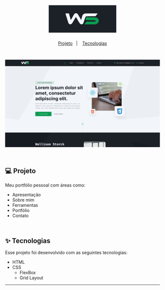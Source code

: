 <h1 align="center">
  <img alt="Logo Wallison" title="Wallison Storck" src="./assets/LogoWallison.png" width="220px" />
</h1>

<p align="center">
  <a href="#-projeto">Projeto</a>&nbsp;&nbsp;&nbsp;|&nbsp;&nbsp;&nbsp;
  <a href="#-tecnologias">Tecnologias</a>
 </p>
<br>
<p align="center">
  <img alt="Landing Page" src="./assets/PrintPage.png">
</p>

<br>

## 💻 Projeto

Meu portfólio pessoal com áreas como:

- Apresentação
- Sobre mim
- Ferramentas
- Portfólio
- Contato

<br>

## ✨ Tecnologias

Esse projeto foi desenvolvido com as seguintes tecnologias:

- HTML
- CSS
  - FlexBox
  - Grid Layout

---

